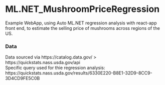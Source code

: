 # ML.NET_MushroomPriceRegression
Example WebApp, using Auto ML.NET regression analysis with react-app front end, to estimate the selling price of mushrooms across regions of the US.

<h3>Data</h3>
Data sourced via https://catalog.data.gov/ > https://quickstats.nass.usda.gov/api
<br />
Specific query used for thie regression analysis: https://quickstats.nass.usda.gov/results/6330E220-B8E1-32D9-8CC9-3D4CD9FE5C0B
